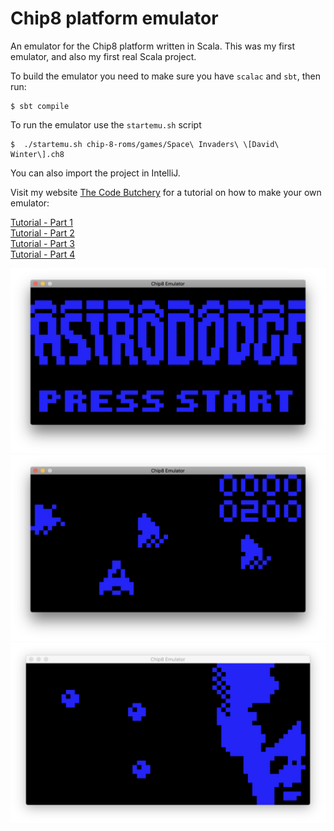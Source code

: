 Chip8 platform emulator
====================================
An emulator for the Chip8 platform written in Scala.
This was my first emulator, and also my first real Scala project.

To build the emulator you need to make sure you have `scalac` and `sbt`, then run:
```
$ sbt compile
```

To run the emulator use the `startemu.sh` script
```
$  ./startemu.sh chip-8-roms/games/Space\ Invaders\ \[David\ Winter\].ch8
```
You can also import the project in IntelliJ.

Visit my website [The Code Butchery](https://thecodebutchery.com) for a tutorial on how to make your own emulator:

[Tutorial - Part 1](https://thecodebutchery.com/2018/11/22/write-a-chip8-retro-gaming-emulator-in-one-day-introduction/) <br>
[Tutorial - Part 2](https://thecodebutchery.com/2018/11/25/write-a-chip8-retro-gaming-emulator-in-one-day-loading-the-first-rom/)<br>
[Tutorial - Part 3](https://thecodebutchery.com/2018/12/03/write-a-chip8-retro-gaming-emulator-in-one-day-controller-and-display/)<br>
[Tutorial - Part 4](https://thecodebutchery.com/2018/12/16/write-a-chip8-retro-gaming-emulator-in-one-day-the-cpu-and-its-done/)<br>

![Astrododge](https://raw.githubusercontent.com/FrancescoRigoni/Chip8Emulator/master/screenshots/astrododge1.png "Astrododge")
![Astrododge](https://raw.githubusercontent.com/FrancescoRigoni/Chip8Emulator/master/screenshots/astrododge2.png "Astrododge")
![Trip8](https://raw.githubusercontent.com/FrancescoRigoni/Chip8Emulator/master/screenshots/trip8.png "Trip8")

